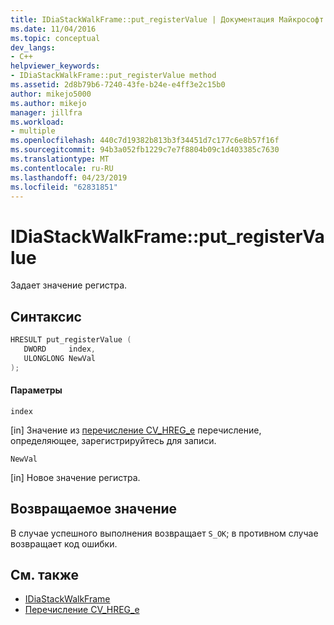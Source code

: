 ```yaml
---
title: IDiaStackWalkFrame::put_registerValue | Документация Майкрософт
ms.date: 11/04/2016
ms.topic: conceptual
dev_langs:
- C++
helpviewer_keywords:
- IDiaStackWalkFrame::put_registerValue method
ms.assetid: 2d8b79b6-7240-43fe-b24e-e4ff3e2c15b0
author: mikejo5000
ms.author: mikejo
manager: jillfra
ms.workload:
- multiple
ms.openlocfilehash: 440c7d19382b813b3f34451d7c177c6e8b57f16f
ms.sourcegitcommit: 94b3a052fb1229c7e7f8804b09c1d403385c7630
ms.translationtype: MT
ms.contentlocale: ru-RU
ms.lasthandoff: 04/23/2019
ms.locfileid: "62831851"
---
```

# <a name="idiastackwalkframeputregistervalue"></a>IDiaStackWalkFrame::put_registerValue
Задает значение регистра.

## <a name="syntax"></a>Синтаксис

```C++
HRESULT put_registerValue ( 
   DWORD     index,
   ULONGLONG NewVal
);
```

#### <a name="parameters"></a>Параметры
 `index`

[in] Значение из [перечисление CV_HREG_e](../../debugger/debug-interface-access/cv-hreg-e.md) перечисление, определяющее, зарегистрируйтесь для записи.

 `NewVal`

[in] Новое значение регистра.

## <a name="return-value"></a>Возвращаемое значение
 В случае успешного выполнения возвращает `S_OK`; в противном случае возвращает код ошибки.

## <a name="see-also"></a>См. также
- [IDiaStackWalkFrame](../../debugger/debug-interface-access/idiastackwalkframe.md)
- [Перечисление CV_HREG_e](../../debugger/debug-interface-access/cv-hreg-e.md)